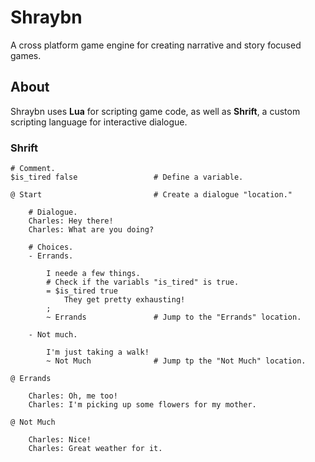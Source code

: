 # Shraybn

A cross platform game engine for creating narrative and story focused games.

## About

Shraybn uses **Lua** for scripting game code, as well as **Shrift**, a custom scripting language for interactive dialogue.

### Shrift

```
# Comment.
$is_tired false                 # Define a variable.

@ Start                         # Create a dialogue "location."

    # Dialogue.
    Charles: Hey there!
    Charles: What are you doing?

    # Choices.
    - Errands.

        I neede a few things.
        # Check if the variabls "is_tired" is true.
        = $is_tired true
            They get pretty exhausting!
        ;
        ~ Errands               # Jump to the "Errands" location.

    - Not much.

        I'm just taking a walk!
        ~ Not Much              # Jump tp the "Not Much" location.

@ Errands

    Charles: Oh, me too!
    Charles: I'm picking up some flowers for my mother.

@ Not Much

    Charles: Nice!
    Charles: Great weather for it.
```
